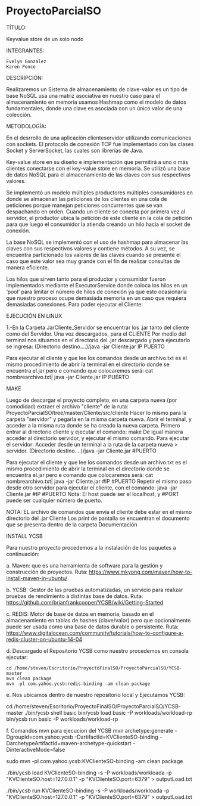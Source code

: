 # ProyectoParcialSO
TÍTULO:

Key­value store de un solo nodo

INTEGRANTES:

    Evelyn Gonzalez
    Karen Ponce

DESCRIPCIÓN:

Realizaremos un Sistema de almacenamiento de clave-valor es un tipo de base NoSQL usa una matriz asociativa en nuestro caso para el almacenamiento en memoria usamos Hashmap como el modelo de datos fundamentales, donde una clave es asociada con un único valor de una colección.

METODOLOGÍA:

En el desrrollo de una aplicación cliente­servidor utilizando comunicaciones con sockets. El protocolo de conexión TCP fue implementado con las clases Socket y ServerSocket, las cuales son librerías de Java.

Key-value store en su diseño e implementación que permitirá a uno o más clientes conectarse con el key-value store en memoria. Se utilizó una base de datos NoSQL para el almacenamiento de las claves con sus respectivos valores.

Se implementó un modelo múltiples productores múltiples consumidores en donde se almacenan las peticiones de los clientes en una cola de peticiones porque manejan peticiones concurrentes que se van despachando en orden. Cuando un cliente se conecta por primera vez al servidor, el productor ubica la petición de este cliente en la cola de petición para que luego el consumidor la atienda creando un hilo hacia el socket de conexión.

La base NoSQL se implementó con el uso de hashmap para almacenar las claves con sus respectivos valores y contiene métodos. A su vez, se encuentra particionado los valores de las claves cuando se presente el caso que este valor sea muy grande con el fin de realizar consultas de manera eficiente.

Los hilos que sirven tanto para el productor y consumidor fueron implementados mediante el ExecutorService donde coloca los hilos en un ‘pool’ para limitar el número de hilos de conexión ya que esto ocasionaría que nuestro proceso ocupe demasiada memoria en un caso que requiera demasiadas conexiones.
Para poder ejecutar el Cliente:

EJECUCIÓN EN LINUX

    
1.-En la Carpeta JarCliente_Servidor se encuentrar los .jar tanto del cliente como del Servidor. Una vez descargados, para el 
CLIENTE
   Por medio del terminal nos situamos en el directorio del .jar descargado y para ejecutarlo se ingresa: 
      (Directorio destino....)/java -jar Cliente.jar IP PUERTO
      
   Para ejecutar el cliente y que lee los comandos desde un archivo.txt es el mismo procedimiento de abrir la terminal en el directorio donde se encuentra el.jar pero e comando que colocaremos será:
      cat nombrearchivo.txt| java  -jar Cliente.jar IP PUERTO
 
MAKE

Luego de descargar el proyecto completo, en una carpeta nueva (por comodidad) extraer el archivo "cliente" de la ruta: ProyectoParcialSO/tree/master/Cliente/src/cliente Hacer lo mismo para la carpeta "servidor" y pegarla en la misma carpeta nueva.
Abrir el terminal, y acceder a la misma ruta donde se ha creado la nueva carpeta. Primero entrar al directorio cliente y ejecutar el comando: make De igual manera acceder al directorio servidor, y ejecutar el mismo comando.
Para ejecutar el servidor: Acceder desde un terminal a la ruta de la carpeta nueva > servidor. 
        (Directorio destino....)/java -jar Cliente.jar #PUERTO
      
Para ejecutar el cliente y que lee los comandos desde un archivo.txt es el mismo procedimiento de abrir la terminal en el directorio donde se encuentra el.jar pero e comando que colocaremos será:
      cat nombrearchivo.txt| java  -jar Cliente.jar #IP #PUERTO Repetir el mismo paso desde otro servidor para ejecutar el cliente, con el comando: java -jar Cliente.jar #IP #PUERTO Nota: El host puede ser el localhost, y #PORT puede ser cualquier número de puerto.
    
 NOTA: EL archivo de comandos que envía el cliente debe estar en el mismo directorio del .jar Cliente
 Los print de pantalla se encuentran el documento que se presenta dentro de la carpeta Documentación
 
INSTALL YCSB

Para nuestro proyecto procedemos a la instalación de los paquetes a continuación:

a.  Maven: que es una herramienta de software para la gestión y construcción de proyectos.
    Ruta: https://www.mkyong.com/maven/how-to-install-maven-in-ubuntu/
    
b.  YCSB: Gestor de las pruebas automatizadas, un servicio para realizar pruebas de rendimiento a distintas base de datos. 
    Ruta: https://github.com/brianfrankcooper/YCSB/wiki/Getting-Started
    
c.  REDIS: Motor de base de datos en memoria, basado en el almacenamiento en tablas de hashes (clave/valor) pero que opcionalmente puede ser usada como una base de datos durable o persistente.
    Ruta: https://www.digitalocean.com/community/tutorials/how-to-configure-a-redis-cluster-on-ubuntu-14-04
    
d. Descargado el Repositorio YCSB como nuestro procedemos en consola ejecutar:

    cd /home/steven/Escritorio/ProyectoFinalSO/ProyectoParcialSO/YCSB-master
    mvn clean package
    mvn -pl com.yahoo.ycsb:redis-binding -am clean package
    
e. Nos ubicamos dentro de nuestro repositorio local y Ejecutamos YCSB:

   cd /home/steven/Escritorio/ProyectoFinalSO/ProyectoParcialSO/YCSB-master
   ./bin/ycsb shell basic
   bin/ycsb load basic -P workloads/workload-rp
   bin/ycsb run basic -P workloads/workload-rp
   
f. Comandos mvn para ejecucion del YCSB
   mvn archetype:generate -DgroupId=com.yahoo.ycsb -DartifactId=KVClienteSO-binding -DarchetypeArtifactId=maven-archetype-quickstart -DinteractiveMode=false

sudo mvn -pl com.yahoo.ycsb:KVClienteSO-binding -am clean package

./bin/ycsb load KVClienteSO-binding -s -P workloads/workloada -p "KVClienteSO.host=127.0.0.1" -p "KVClienteSO.port=6379" > outputLoad.txt

./bin/ycsb run KVClienteSO-binding -s -P workloads/workloada -p "KVClienteSO.host=127.0.0.1" -p "KVClienteSO.port=6379" > outputLoad.txt
